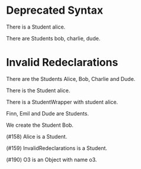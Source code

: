 # Deprecated Syntax

There is a Student alice.
<!--     ^
warning: the 'a <type> <name>' syntax is deprecated [descriptor.indefinite.deprecated]
write 'the Student alice' instead
-->

There are Students bob, charlie, dude.
<!--      ^
warning: the '<type>s <names>' syntax is deprecated [descriptor.multi.indefinite.deprecated]
write 'the Students bob charlie dude' instead
-->

   # Invalid Redeclarations
<!--^
note: 'invalidRedeclarations' was first declared here [variable.declaration.first]
-->

There are the Students Alice, Bob, Charlie and Dude.
<!--                   ^
note: 'alice' was first declared here [variable.declaration.first]
                              ^
note: 'bob' was first declared here [variable.declaration.first]
                                               ^
note: 'dude' was first declared here [variable.declaration.first]
-->

There is the Student alice.
<!--                 ^
error: invalid redeclaration of 'alice' [variable.redeclaration]
perhaps this name was inferred from the first attribute and you need to give this object an explicit name?
-->

There is a StudentWrapper with student alice.
<!--                                   ^
error: invalid redeclaration of 'alice' [variable.redeclaration]
perhaps this name was inferred from the first attribute and you need to give this object an explicit name?
-->

Finn, Emil and Dude are Students.
<!--           ^
error: invalid redeclaration of 'dude' [variable.redeclaration]
perhaps this name was inferred from the first attribute and you need to give this object an explicit name?
-->

We create the Student Bob.
<!--                  ^
error: invalid redeclaration of 'bob' [variable.redeclaration]
perhaps this name was inferred from the first attribute and you need to give this object an explicit name?
-->

(#158) Alice is a Student.
<!--   ^
error: invalid redeclaration of 'alice' [variable.redeclaration]
perhaps this name was inferred from the first attribute and you need to give this object an explicit name?
-->

(#159) InvalidRedeclarations is a Student.
<!--   ^
error: invalid redeclaration of 'invalidRedeclarations' [variable.redeclaration]
perhaps this name was inferred from the first attribute and you need to give this object an explicit name?
-->

(#190) O3 is an Object with name o3.
<!--            ^
error: primitive type 'Object' cannot be instantiated with attributes [create.subject.primitive.attributes]
-->
